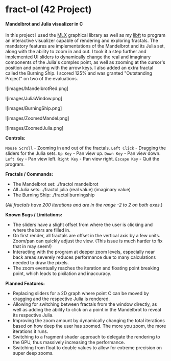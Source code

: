 # fract-ol (42 Project)
#### Mandelbrot and Julia visualizer in C

In this project I used the [MLX](https://github.com/codam-coding-college/MLX42) graphical library as well as my [libft](https://github.com/N03l-MG/libft) to program an interactive visualizer capable of rendering and exploring fractals. The mandatory features are implementations of the Mandelbrot and its Julia set, along with the ability to zoom in and out. I took it a step further and implemented UI sliders to dynamically change the real and imaginary components of the Julia's complex point, as well as zooming at the cursor's position and panning with the arrow keys. I also added an extra fractal called the Burning Ship. I scored 125% and was granted "Outstanding Project" on two of the evaluations.

![images/MandelbrotRed.png]

![images/JuliaWindow.png]

![images/BurningShip.png]

![images/ZoomedMandel.png]

![images/ZoomedJulia.png]

**Controls:**

`Mouse Scroll` - Zooming in and out of the fractals.
`Left Click` - Dragging the sliders for the Julia sets.
`Up Key` - Pan view up.
`Down Key` - Pan view down.
`Left Key` - Pan view left.
`Right Key` - Pan view right.
`Escape Key` - Quit the program.

**Fractals / Commands:**

* The Mandelbrot set: ./fractol mandelbrot
* All Julia sets: ./fractol julia (real value) (imaginary value)
* The Burning Ship: ./fractol burningship

(*All fractals have 200 iterations and are in the range -2 to 2 on both axes.*)

**Known Bugs / Limitations:**

- The sliders have a slight offset from where the user is clicking and where the bars are filled in.
- On first render, all fractals are offset in the vertical axis by a few units. Zoom/pan can quickly adjust the view. (This issue is much harder to fix that in may seem!)
- Interacting with the program at deeper zoom levels, especially near back areas severely reduces performance due to many calculations needed to draw the pixels.
- The zoom eventually reaches the iteration and floating point breaking point, which leads to pixilation and inaccuracy.

**Planned Features:**

- Replacing sliders for a 2D graph where point C can be moved by dragging and the respective Julia is rendered.
- Allowing for switching between fractals from the window directly, as well as adding the ability to click on a point in the Mandelbrot to reveal its respective Julia.
- Improving the zoom amount by dynamically changing the total iterations based on how deep the user has zoomed. The more you zoom, the more iterations it runs.
- Switching to a fragment shader approach to delegate the rendering to the GPU, thus massively increasing the performance.
- Switching from float to double values to allow for extreme precision on super deep zooms.
